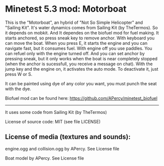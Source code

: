 Minetest 5.3 mod: Motorboat
========================================

This is the "Motorboat", an hybrid of "Not So Simple Helicopter" and "Sailing Kit".
It's water dynamics comes from Sailing Kit (by TheTermos). So it depends on mobkit. And It dependes on the biofuel mod for fuel making.
It starts anchored, so press sneak key to remove anchor. With keyboard you can move the boat. When you press E, it starts the engine and you can navigate fast, but it consumes fuel. With engine off you use paddles. You can refuel only with the engine turned off. And you can set anchor by pressing sneak, but it only works when the boat is near completely stopped (when the anchor is sucessfull, you receive a message on chat).
With the jump key and the engine on, it activates the auto mode. To deactivate it, just press W or S.

It can be painted using dye of any color you want, you must punch the seat with the dye.


Biofuel mod can be found here: https://github.com/APercy/minetest_biofuel

-----------------------
It uses some code from Sailing Kit (by TheTermos)

License of source code:
MIT (see file LICENSE) 

License of media (textures and sounds):
---------------------------------------
engine.ogg and collision.ogg by APercy. See License file

Boat model by APercy. See License file

